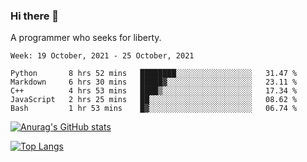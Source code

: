 ### Hi there 👋

<!--
**shejialuo/shejialuo** is a ✨ _special_ ✨ repository because its `README.md` (this file) appears on your GitHub profile.

Here are some ideas to get you started:

- 🔭 I’m currently working on ...
- 🌱 I’m currently learning ...
- 👯 I’m looking to collaborate on ...
- 🤔 I’m looking for help with ...
- 💬 Ask me about ...
- 📫 How to reach me: ...
- 😄 Pronouns: ...
- ⚡ Fun fact: ...
-->

A programmer who seeks for liberty.

<!--START_SECTION:waka-->
```text
Week: 19 October, 2021 - 25 October, 2021

Python       8 hrs 52 mins   ████████░░░░░░░░░░░░░░░░░   31.47 % 
Markdown     6 hrs 30 mins   █████▓░░░░░░░░░░░░░░░░░░░   23.11 % 
C++          4 hrs 53 mins   ████▒░░░░░░░░░░░░░░░░░░░░   17.34 % 
JavaScript   2 hrs 25 mins   ██░░░░░░░░░░░░░░░░░░░░░░░   08.62 % 
Bash         1 hr 53 mins    █▓░░░░░░░░░░░░░░░░░░░░░░░   06.74 % 
```
<!--END_SECTION:waka-->

[![Anurag's GitHub stats](https://github-readme-stats.vercel.app/api?username=shejialuo&show_icons=true&theme=dracula)](https://github.com/anuraghazra/github-readme-stats)

[![Top Langs](https://github-readme-stats.vercel.app/api/top-langs/?username=shejialuo&layout=compact)](https://github.com/anuraghazra/github-readme-stats)
